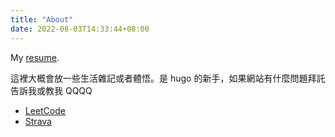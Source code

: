 ```yaml
---
title: "About"
date: 2022-08-03T14:33:44+08:00
---
```


My [resume](/files/bearomorphism_cv.pdf).

這裡大概會放一些生活雜記或者體悟。是 hugo 的新手，如果網站有什麼問題拜託告訴我或教我 QQQQ

* [LeetCode](https://leetcode.com/Mrbear666/)
* [Strava](https://www.strava.com/athletes/33243038)
